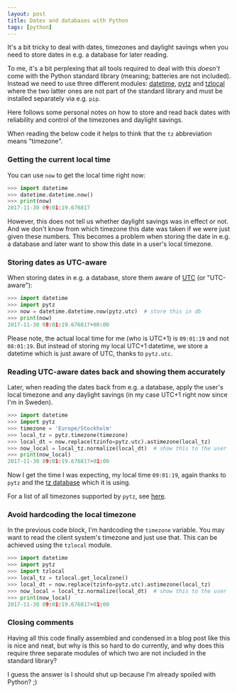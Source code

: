 ```yaml
---
layout: post
title: Dates and databases with Python
tags: [python]
---
```


It's a bit tricky to deal with dates, timezones and daylight savings when you need to store dates in e.g. a database for later reading.

To me, it's a bit perplexing that all tools required to deal with this _doesn't_ come with the Python standard library (meaning; batteries are not included). Instead we need to use three different modules: [datetime](https://docs.python.org/3/library/datetime.html), [pytz](http://pytz.sourceforge.net) and [tzlocal](https://github.com/regebro/tzlocal) where the two latter ones are not part of the standard library and must be installed separately via e.g. `pip`.

Here follows some personal notes on how to store and read back dates with reliability and control of the timezones and daylight savings.

<!--more-->

When reading the below code it helps to think that the `tz` abbreviation means "timezone".


### Getting the current local time

You can use `now` to get the local time right now:

```python
>>> import datetime
>>> datetime.datetime.now()
>>> print(now)
2017-11-30 09:01:19.676817
```

However, this does not tell us whether daylight savings was in effect or not. And we don't know from which timezone this date was taken if we were just given these numbers. This becomes a problem when storing the date in e.g. a database and later want to show this date in a user's local timezone.


### Storing dates as UTC-aware

When storing dates in e.g. a database, store them aware of [UTC](https://en.wikipedia.org/wiki/Coordinated_Universal_Time) (or "UTC-aware"):

```python
>>> import datetime
>>> import pytz
>>> now = datetime.datetime.now(pytz.utc)  # store this in db
>>> print(now)
2017-11-30 08:01:19.676817+00:00
```

Please note, the actual local time for me (who is UTC+1) is `09:01:19` and not `08:01:19`. But instead of storing my local UTC+1 datetime, we store a datetime which is just aware of UTC, thanks to `pytz.utc`.


### Reading UTC-aware dates back and showing them accurately

Later, when reading the dates back from e.g. a database, apply the user's local timezone and any daylight savings (in my case UTC+1 right now since I'm in Sweden).

```python
>>> import datetime
>>> import pytz
>>> timezone = 'Europe/Stockholm'
>>> local_tz = pytz.timezone(timezone)
>>> local_dt = now.replace(tzinfo=pytz.utc).astimezone(local_tz)
>>> now_local = local_tz.normalize(local_dt)  # show this to the user
>>> print(now_local)
2017-11-30 09:01:19.676817+01:00
```

Now I get the time I was expecting, my local time `09:01:19`, again thanks to `pytz` and the [tz database](https://en.wikipedia.org/wiki/Tz_database) which it is using.

For a list of all timezones supported by `pytz`, see [here](https://github.com/newvem/pytz/blob/f137ff00112a9682bc4e4945067b3b88f158d010/pytz/zone.tab).


### Avoid hardcoding the local timezone

In the previous code block, I'm hardcoding the `timezone` variable. You may want to read the client system's timezone and just use that. This can be achieved using the `tzlocal` module.

```python
>>> import datetime
>>> import pytz
>>> import tzlocal
>>> local_tz = tzlocal.get_localzone()
>>> local_dt = now.replace(tzinfo=pytz.utc).astimezone(local_tz)
>>> now_local = local_tz.normalize(local_dt)  # show this to the user
>>> print(now_local)
2017-11-30 09:01:19.676817+01:00
```


### Closing comments

Having all this code finally assembled and condensed in a blog post like this is nice and neat, but why is this so hard to do currently, and why does this require three separate modules of which two are not included in the standard library?

I guess the answer is I should shut up because I'm already spoiled with Python? ;)
